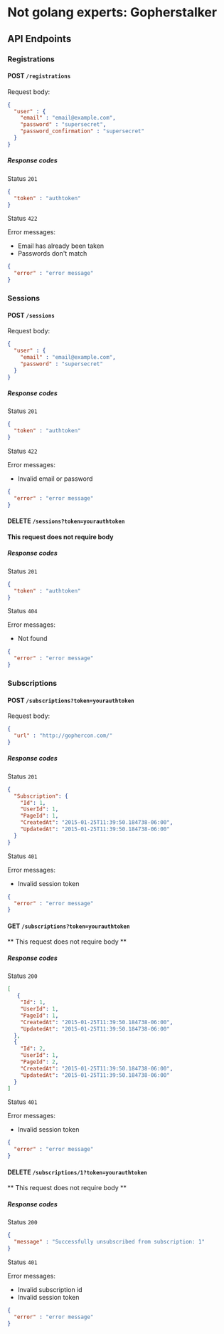 # Not golang experts: Gopherstalker

## API Endpoints

### Registrations

#### POST `/registrations`

Request body:

``` json
{
  "user" : {
    "email" : "email@example.com",
    "password" : "supersecret",
    "password_confirmation" : "supersecret"
  }
}
```

##### Response codes

Status `201`

``` json
{
  "token" : "authtoken"
}
```

Status `422`

Error messages:

* Email has already been taken
* Passwords don't match

```json
{
  "error" : "error message"
}
```

### Sessions

#### POST `/sessions`

Request body:

``` json
{
  "user" : {
    "email" : "email@example.com",
    "password" : "supersecret"
  }
}
```

##### Response codes

Status `201`

``` json
{
  "token" : "authtoken"
}
```

Status `422`

Error messages:

* Invalid email or password

```json
{
  "error" : "error message"
}
```

#### DELETE `/sessions?token=yourauthtoken`

**This request does not require body**

##### Response codes

Status `201`

``` json
{
  "token" : "authtoken"
}
```

Status `404`

Error messages:

* Not found

```json
{
  "error" : "error message"
}
```

### Subscriptions

#### POST `/subscriptions?token=yourauthtoken`

Request body:

``` json
{
  "url" : "http://gophercon.com/"
}
```

##### Response codes

Status `201`

``` json
{
  "Subscription": {
    "Id": 1,
    "UserId": 1,
    "PageId": 1,
    "CreatedAt": "2015-01-25T11:39:50.184738-06:00",
    "UpdatedAt": "2015-01-25T11:39:50.184738-06:00"
  }
}
```

Status `401`

Error messages:

* Invalid session token

```json
{
  "error" : "error message"
}
```

#### GET `/subscriptions?token=yourauthtoken`

** This request does not require body **

##### Response codes

Status `200`

``` json
[
   {
    "Id": 1,
    "UserId": 1,
    "PageId": 1,
    "CreatedAt": "2015-01-25T11:39:50.184738-06:00",
    "UpdatedAt": "2015-01-25T11:39:50.184738-06:00"
  },
  {
    "Id": 2,
    "UserId": 1,
    "PageId": 2,
    "CreatedAt": "2015-01-25T11:39:50.184738-06:00",
    "UpdatedAt": "2015-01-25T11:39:50.184738-06:00"
  }
]
```

Status `401`

Error messages:

* Invalid session token

```json
{
  "error" : "error message"
}
```

#### DELETE `/subscriptions/1?token=yourauthtoken`

** This request does not require body **

##### Response codes

Status `200`

``` json
{
  "message" : "Successfully unsubscribed from subscription: 1"
}
```

Status `401`

Error messages:

* Invalid subscription id
* Invalid session token

```json
{
  "error" : "error message"
}
```

